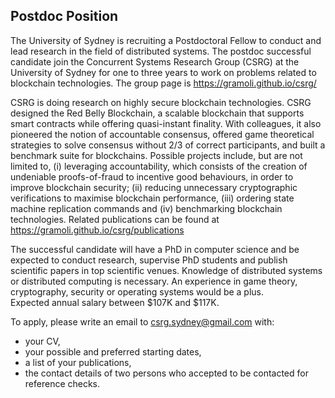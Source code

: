 ## Postdoc Position

The University of Sydney is recruiting a Postdoctoral Fellow to conduct and lead research in the field of distributed systems. 
The postdoc successful candidate join the Concurrent Systems Research Group (CSRG) at the University of Sydney for one to three 
years to work on problems related to blockchain technologies. The group page is https://gramoli.github.io/csrg/

CSRG is doing research on highly secure blockchain technologies. CSRG designed the Red Belly Blockchain, a scalable blockchain 
that supports smart contracts while offering quasi-instant finality. With colleagues, it also pioneered the notion of accountable 
consensus, offered game theoretical strategies to solve consensus without 2/3 of correct participants, and built a benchmark suite 
for blockchains. Possible projects include, but are not limited to, (i) leveraging accountability, which consists of the creation 
of undeniable proofs-of-fraud to incentive good behaviours, in order to improve blockchain security; (ii) reducing unnecessary 
cryptographic verifications to maximise blockchain performance, (iii) ordering state machine replication commands and (iv) 
benchmarking blockchain technologies. Related publications can be found at https://gramoli.github.io/csrg/publications

The successful candidate will have a PhD in computer science and be expected to conduct research, supervise PhD students and 
publish scientific papers in top scientific venues. Knowledge of distributed systems or distributed computing is necessary. 
An experience in game theory, cryptography, security or operating systems would be a plus.	
Expected annual salary between $107K and $117K.

To apply, please write an email to csrg.sydney@gmail.com with:
 * your CV,
 * your possible and preferred starting dates,
 * a list of your publications,
 * the contact details of two persons who accepted to be contacted for reference checks.

